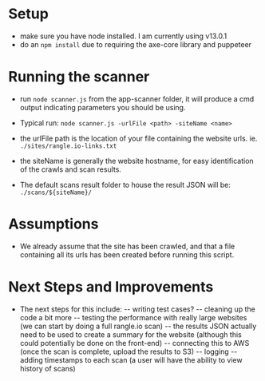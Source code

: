 # Setup

- make sure you have node installed. I am currently using v13.0.1
- do an `npm install` due to requiring the axe-core library and puppeteer

# Running the scanner

- run `node scanner.js` from the app-scanner folder, it will produce a cmd output indicating parameters you should be using.

- Typical run:
  `node scanner.js -urlFile <path> -siteName <name>`
- the urlFile path is the location of your file containing the website urls. ie. `./sites/rangle.io-links.txt`
- the siteName is generally the website hostname, for easy identification of the crawls and scan results.

- The default scans result folder to house the result JSON will be: `./scans/${siteName}/`

# Assumptions

- We already assume that the site has been crawled, and that a file containing all its urls has been created before running this script.

# Next Steps and Improvements

- The next steps for this include:
  -- writing test cases?
  -- cleaning up the code a bit more
  -- testing the performance with really large websites (we can start by doing a full rangle.io scan)
  -- the results JSON actually need to be used to create a summary for the website (although this could potentially be done on the front-end)
  -- connecting this to AWS (once the scan is complete, upload the results to S3)
  -- logging
  -- adding timestamps to each scan (a user will have the ability to view history of scans)
